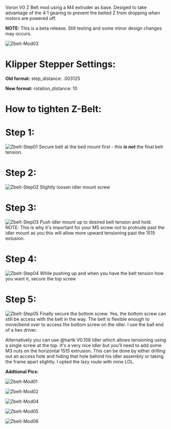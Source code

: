 Voron V0 Z Belt mod using a M4 extruder as base.  Desiged to take advantage of the 4:1 gearing to prevent the belted Z from dropping when motors are powered off.

<b>NOTE:</b>  This is a beta release.  Still testing and some minor design changes may occurs.

![Zbelt-Mod03](Images/V0_ZBelt-01.jpg)

# Klipper Stepper Settings:

  <b>Old format:</b>
step_distance: .003125

  <b>New format:</b>
rotation_distance: 10


# How to tighten Z-Belt:

# Step 1: 
![Zbelt-Step01](Images/z-step-01.jpg)
Secure belt at the bed mount first - this <b><i>is not</b></i> the final belt tension.

# Step 2:
![Zbelt-Step02](Images/z-step-02.jpg)
Slightly loosen idler mount screw

# Step 3: 
![Zbelt-Step03](Images/z-step-03.jpg)
Push idler mount up to desired belt tension and hold.  
NOTE:  This is why it's important for your M5 screw not to protrude past the idler mount as you this will allow more upward tensioning past the 1515 extusion.

# Step 4:
![Zbelt-Step04](Images/z-step-04.jpg)
 While pushing up and when you have the belt tension how you want it, secure the top screw

# Step 5:
![Zbelt-Step05](Images/z-step-05.jpg)
Finally secure the bottom screw.  Yes, the bottom screw can still be access with the belt in the way.  The belt is flexible enough to move/bend over to access the bottom screw on the idler.  I use the ball end of a hex driver.

Alternatively you can use @hartk V0.108 Idler which allows tensioning using a single screw at the top.  It's a very nice idler but you'll need to add some M3 nuts on the horizontal 1515 extrusion.  This can be done by either drilling out an access hole and hiding that hole behind his idler assembly or taking the frame apart slightly.  I opted the lazy route with mine LOL.


<b>Addtional Pics:</b>

![Zbelt-Mod01](Images/V0_ZBelt-04.jpg)

![Zbelt-Mod02](Images/V0_ZBelt-02.jpg)

![Zbelt-Mod04](Images/V0_ZBelt-03.jpg)

![Zbelt-Mod05](Images/v0beltz01.jpg)

![Zbelt-Mod06](Images/v0beltz02.jpg)



